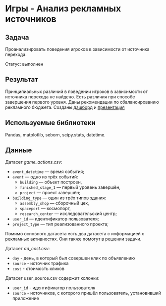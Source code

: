 # Игры - Анализ рекламных источников

## Задача
Проанализировать поведения игроков в зависимости от источника перехода.

Статус: выполнен

## Результат
Принципиальных различий в поведении игроков в зависимости от источника перехода не найдено. Есть различия при способе завершения первого уровня. Даны рекомендации по сбалансированию рекламного бюджета. Созданы [дашборд](https://public.tableau.com/app/profile/azamat6848/viz/Dashboard_13_16533860877800/Dashboard1?publish=yes) и [презентация](https://disk.yandex.ru/i/73QbTJWAgykP2g)

## Используемые библиотеки
Pandas, matplotlib, seborn, scipy.stats, datetime.

## Данные
Датасет *game_actions.csv*:

- `event_datetime` — время события;
- `event` — одно из трёх событий:
  - `building` — объект построен,
  - `finished_stage_1` — первый уровень завершён,
  - `project` — проект завершён;
- `building_type` — один из трёх типов здания:
  - `assembly_shop` — сборочный цех,
  - `spaceport` — космопорт,
  - `research_center` — исследовательский центр;
- `user_id` — идентификатор пользователя;
- `project_type` — тип реализованного проекта;

Помимо основного датасета есть два датасета с информацией о рекламных активностях. Они также помогут в решении задачи.

Датасет *ad_cost.csv*:

- `day` - день, в который был совершен клик по объявлению
- `source` - источник трафика
- `cost` - стоимость кликов

Датасет user_source.csv содержит колонки:

- `user_id` - идентификатор пользователя
- `source` - источников, с которого пришёл пользователь, установивший приложение